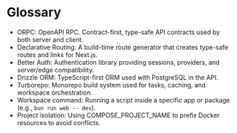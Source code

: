 # Glossary

- ORPC: OpenAPI RPC. Contract-first, type-safe API contracts used by both server and client.
- Declarative Routing: A build-time route generator that creates type-safe routes and links for Next.js.
- Better Auth: Authentication library providing sessions, providers, and server/edge compatibility.
- Drizzle ORM: TypeScript-first ORM used with PostgreSQL in the API.
- Turborepo: Monorepo build system used for tasks, caching, and workspace orchestration.
- Workspace command: Running a script inside a specific app or package (e.g., `bun run web -- dev`).
- Project isolation: Using COMPOSE_PROJECT_NAME to prefix Docker resources to avoid conflicts.

